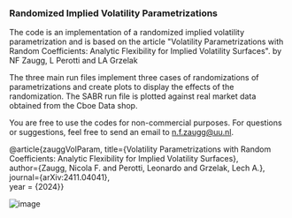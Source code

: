 ### Randomized Implied Volatility Parametrizations

The code is an implementation of a randomized implied volatility parametrization and is based on the article
"Volatility Parametrizations with Random Coefficients: Analytic Flexibility for Implied Volatility Surfaces".
by NF Zaugg, L Perotti and LA Grzelak

The three main run files implement three cases of randomizations of parametrizations and create plots to display the effects of the randomization. The SABR run file is plotted against real market data obtained from the Cboe Data shop.

You are free to use the codes for non-commercial purposes. 
For questions or suggestions, feel free to send an email to n.f.zaugg@uu.nl.

@article{zauggVolParam,
title={Volatility Parametrizations with Random Coefficients: Analytic Flexibility for Implied Volatility Surfaces},  
author={Zaugg, Nicola F. and Perotti, Leonardo and Grzelak, Lech A.},  
journal={arXiv:2411.04041},  
year = {2024}}

![image](https://github.com/user-attachments/assets/b7c4d968-0f6f-4b9a-8d60-4a87e3e05416)
